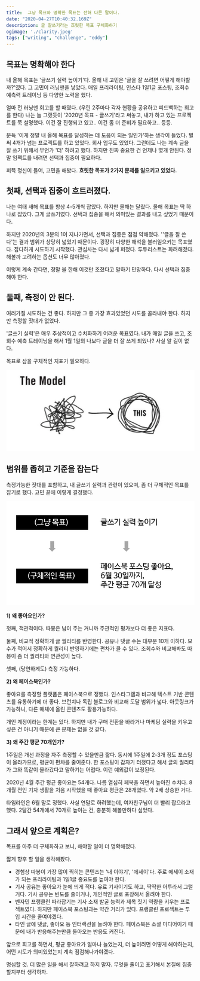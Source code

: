 ```yaml
---
title:  그냥 목표와 명확한 목표는 전혀 다른 말이다. 
date: "2020-04-27T10:40:32.169Z"
description: 글 잘쓰기라는 흐릿한 목표 구체화하기 
ogimage: './clarity.jpeg'
tags: ["writing", "challenge", "eddy"]
---
```



## 목표는 명확해야 한다

내 올해 목표는 '글쓰기 실력 높이기'다. 올해 내 고민은 '글을 잘 쓰려면 어떻게 해야할까?'였다. 그 고민이 러닝맨을 낳았다. 매일 프리라이팅, 인스타 1일1글 포스팅, 조회수 예측력 트레이닝 등 다양한 노력을 했다.

얼마 전 러닝맨 회고를 할 때였다. (우린 2주마다 각자 현황을 공유하고 피드백하는 회고를 한다) 나는 늘 그랬듯이 '2020년 목표 - 글쓰기'라고 써놓고, 내가 하고 있는 프로젝트를 쭉 설명했다. 이건 잘 진행되고 있고.. 이건 좀 더 준비가 필요하고.. 등등.

문득 '이게 정말 내 올해 목표를 달성하는 데 도움이 되는 일인가'하는 생각이 들었다. 벌써 4개가 넘는 프로젝트를 하고 있었다. 회사 업무도 있었다. 그런데도 나는 계속 글을 잘 쓰기 위해서 무언가 '더' 하려고 했다. 하지만 진짜 중요한 건 언제나 몇개 안된다. 정말 임팩트를 내려면 선택과 집중이 필요하다.

퍼뜩 정신이 들어, 고민을 해봤다. **흐릿한 목표가 2가지 문제를 일으키고 있었다.**



## 첫째, 선택과 집중이 흐트러졌다.

나는 여태 새해 목표를 항상 4-5개씩 잡았다. 하지만 올해는 달랐다. 올해 목표는 딱 하나로 잡았다. 그게 글쓰기였다. 선택과 집중을 해서 의미있는 결과를 내고 싶었기 때문이다.

하지만 2020년의 3분의 1이 지나가면서, 선택과 집중은 점점 약해졌다. ''글을 잘 쓴다'는 결과 범위가 상당히 넓었기 때문이다. 굉장히 다양한 해석을 불러일으키는 목표였다. 잡다하게 시도하기 시작했다. 관심사는 다시 넓게 퍼졌다. 투두리스트는 화려해졌다. 해볼까 고려하는 옵션도 너무 많아졌다.

이렇게 계속 간다면, 정말 올 한해 이것만 조졌다고 말하기 민망하다. 다시 선택과 집중해야 한다.



## 둘째, 측정이 안 된다.

여러가질 시도하는 건 좋다. 하지만 그 중 가장 효과있었던 시도를 골라내야 한다. 하지만 측정할 잣대가 없었다.

'글쓰기 실력'은 매우 추상적이고 수치화하기 어려운 목표였다. 내가 매일 글을 쓰고, 조회수 예측 트레이닝을 해서 1월 1일의 나보다 글을 더 잘 쓰게 되었나? 사실 알 길이 없다. 

목표로 삼을 구체적인 지표가 필요하다.

![confusion](./confusion.png)

## 범위를 좁히고 기준을 잡는다

측정가능한 잣대를 포함하고, 내 글쓰기 실력과 관련이 있으며, 좀 더 구체적인 목표를 잡기로 했다. 고민 끝에 이렇게 결정했다.

![goal](./goal.png)

**1) 왜 좋아요인가?** 

첫째, 객관적이다. 따봉은 남이 주는 거니까 주관적인 평가보다 더 좋은 지표다.

둘째, 비교적 정확하게 글 퀄리티를 반영한다. 공유나 댓글 수는 대부분 10개 이하다. 모수가 적어서 정확하게 퀄리티 반영하기에는 편차가 클 수 있다. 조회수와 비교해봐도 따봉이 좀 더 퀄리티와 연관성이 높다.

셋째, (당연하게도) 측정 가능하다.


**2) 왜 페이스북인가?**

좋아요를 측정할 플랫폼은 페이스북으로 정했다. 인스타그램과 비교해 텍스트 기반 콘텐츠를 유통하기에 더 좋다. 브런치나 독립 블로그와 비교해 도달 범위가 넓다. 아웃링크가 가능하니, 다른 매체에 올린 콘텐츠도 활용가능하다. 

개인 계정이라는 한계는 있다. 하지만 내가 구매 전환을 바라거나 마케팅 실력을 키우고 싶은 건 아니기 때문에 큰 문제는 없을 것 같다.


**3) 왜 주간 평균 70개인가?**

1주일은 개선 과정을 자주 측정할 수 있을만큼 짧다. 동시에 1주일에 2-3개 정도 포스팅이 올라가므로, 평균이 편차를 줄여준다. 한 포스팅이 갑자기 터졌다고 해서 글의 퀄리티가 그와 똑같이 올라갔다고 말하기는 어렵다. 이런 예외값이 보정된다.

2020년 4월 주간 평균 좋아요는 54개다. 나름 열심히 페북을 하면서 높아진 수치다. 8개월 전인 기자 생활을 처음 시작했을 때 좋아요 평균은 28개였다. 약 2배 상승한 거다.

타임라인은 6월 말로 정했다. 사실 연말로 하려했는데, 여자친구님이 더 빨리 잡으라고 했다. 2달간 54개에서 70개로 높이는 건, 충분히 해볼만하다 싶었다.



## 그래서 앞으로 계획은?

목표를 아주 더 구체화하고 보니, 해야할 일이 더 명확해졌다.

짧게 향후 할 일을 생각해봤다.

- 경험상 따봉이 가장 많이 찍히는 콘텐츠는 '내 이야기', '에세이'다. 주로 에세이 소재가 되는 프리라이팅과 1일1글 중요도를 높여야 한다.
- 기사 공유는 좋아요가 눈에 띄게 적다. 유료 기사이기도 하고, 딱딱한 어투라서 그럴 거다. 기사 공유는 빈도를 줄이거나, 개인적인 글로 포장해서 올려야 한다.
- 벤자민 프랭클린 따라잡기는 기사 소재 발굴 능력과 제목 짓기 역량을 키우는 프로젝트였다. 하지만 페이스북 포스팅과는 약간 거리가 있다. 프랭클린 프로젝트는 투입 시간을 줄여야겠다.
- 타인 글에 댓글, 좋아요 등 인터랙션을 늘려야 한다. 페이스북은 소셜 미디어이기 때문에 내가 반응해주는만큼 돌아오는 반응도 커진다.


앞으로 회고를 하면서, 평균 좋아요가 얼마나 늘었는지, 더 높이려면 어떻게 해야하는지, 어떤 시도가 의미있었는지 계속 점검해나가야겠다. 

명심할 것. 더 많은 일을 해서 잘하려고 하지 말자. 무엇을 줄이고 포기해서 본질에 집중할지부터 생각하자.
